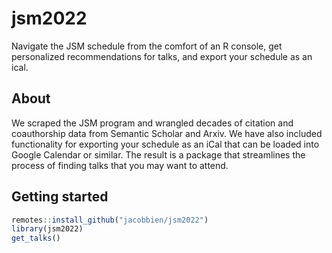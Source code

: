 
# jsm2022

Navigate the JSM schedule from the comfort of an R console, get personalized recommendations for talks, and export your schedule as an ical.

## About

We scraped the JSM program and wrangled decades of citation and coauthorship data from Semantic Scholar and Arxiv.  We have also included functionality for exporting your schedule as an iCal that can be loaded into Google Calendar or similar. The result is a package that streamlines the process of finding talks that you may want to attend.

## Getting started

``` r
remotes::install_github("jacobbien/jsm2022")
library(jsm2022)
get_talks()
```